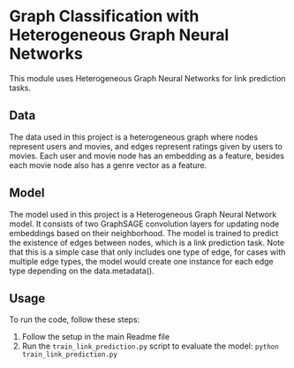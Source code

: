 # Graph Classification with Heterogeneous Graph Neural Networks

This module uses Heterogeneous Graph Neural Networks for link prediction tasks.

## Data

The data used in this project is a heterogeneous graph where nodes represent users and movies, and edges represent ratings given by users to movies. Each user and movie node has an embedding as a feature, besides each movie node also has a genre vector as a feature.

## Model

The model used in this project is a Heterogeneous Graph Neural Network model. It consists of two GraphSAGE convolution layers for updating node embeddings based on their neighborhood. The model is trained to predict the existence of edges between nodes, which is a link prediction task.
Note that this is a simple case that only includes one type of edge, for cases with multiple edge types, the model would create one instance for each edge type depending on the data.metadata().
## Usage

To run the code, follow these steps:

1. Follow the setup in the main Readme file
2. Run the `train_link_prediction.py` script to evaluate the model: `python train_link_prediction.py`
